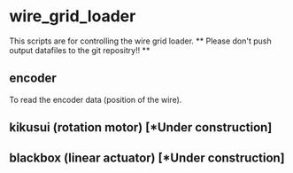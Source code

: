# wire\_grid\_loader
This scripts are for controlling the wire grid loader.
** Please don't push output datafiles to the git repositry!! **

## encoder
To read the encoder data (position of the wire).

## kikusui (rotation motor) [*Under construction]

## blackbox (linear actuator) [*Under construction]
